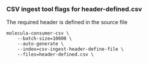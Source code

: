 ### CSV ingest tool flags for header-defined.csv

The required header is defined in the source file

```shell
molecula-consumer-csv \
    --batch-size=10000 \
    --auto-generate \
    --index=csv-ingest-header-define-file \
    --files=header-defined.csv \
```

